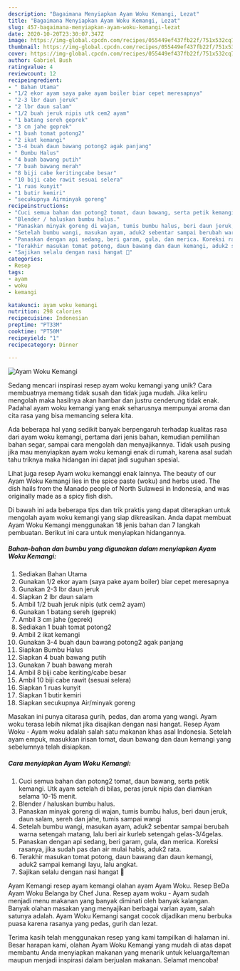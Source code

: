 ```yaml
---
description: "Bagaimana Menyiapkan Ayam Woku Kemangi, Lezat"
title: "Bagaimana Menyiapkan Ayam Woku Kemangi, Lezat"
slug: 457-bagaimana-menyiapkan-ayam-woku-kemangi-lezat
date: 2020-10-20T23:30:07.347Z
image: https://img-global.cpcdn.com/recipes/055449ef437fb22f/751x532cq70/ayam-woku-kemangi-foto-resep-utama.jpg
thumbnail: https://img-global.cpcdn.com/recipes/055449ef437fb22f/751x532cq70/ayam-woku-kemangi-foto-resep-utama.jpg
cover: https://img-global.cpcdn.com/recipes/055449ef437fb22f/751x532cq70/ayam-woku-kemangi-foto-resep-utama.jpg
author: Gabriel Bush
ratingvalue: 4
reviewcount: 12
recipeingredient:
- " Bahan Utama"
- "1/2 ekor ayam saya pake ayam boiler biar cepet meresapnya"
- "2-3 lbr daun jeruk"
- "2 lbr daun salam"
- "1/2 buah jeruk nipis utk cem2 ayam"
- "1 batang sereh geprek"
- "3 cm jahe geprek"
- "1 buah tomat potong2"
- "2 ikat kemangi"
- "3-4 buah daun bawang potong2 agak panjang"
- " Bumbu Halus"
- "4 buah bawang putih"
- "7 buah bawang merah"
- "8 biji cabe keritingcabe besar"
- "10 biji cabe rawit sesuai selera"
- "1 ruas kunyit"
- "1 butir kemiri"
- "secukupnya Airminyak goreng"
recipeinstructions:
- "Cuci semua bahan dan potong2 tomat, daun bawang, serta petik kemangi. Utk ayam setelah di bilas, peras jeruk nipis dan diamkan selama 10-15 menit."
- "Blender / haluskan bumbu halus."
- "Panaskan minyak goreng di wajan, tumis bumbu halus, beri daun jeruk, daun salam, sereh dan jahe, tumis sampai wangi"
- "Setelah bumbu wangi, masukan ayam, aduk2 sebentar sampai berubah warna setengah matang, lalu beri air kurleb setengah gelas-3/4gelas."
- "Panaskan dengan api sedang, beri garam, gula, dan merica. Koreksi rasanya, jika sudah pas dan air mulai habis, aduk2 rata."
- "Terakhir masukan tomat potong, daun bawang dan daun kemangi, aduk2 sampai kemangi layu, lalu angkat."
- "Sajikan selalu dengan nasi hangat 🤤"
categories:
- Resep
tags:
- ayam
- woku
- kemangi

katakunci: ayam woku kemangi 
nutrition: 298 calories
recipecuisine: Indonesian
preptime: "PT33M"
cooktime: "PT50M"
recipeyield: "1"
recipecategory: Dinner

---
```



![Ayam Woku Kemangi](https://img-global.cpcdn.com/recipes/055449ef437fb22f/751x532cq70/ayam-woku-kemangi-foto-resep-utama.jpg)

Sedang mencari inspirasi resep ayam woku kemangi yang unik? Cara membuatnya memang tidak susah dan tidak juga mudah. Jika keliru mengolah maka hasilnya akan hambar dan justru cenderung tidak enak. Padahal ayam woku kemangi yang enak seharusnya mempunyai aroma dan cita rasa yang bisa memancing selera kita.

Ada beberapa hal yang sedikit banyak berpengaruh terhadap kualitas rasa dari ayam woku kemangi, pertama dari jenis bahan, kemudian pemilihan bahan segar, sampai cara mengolah dan menyajikannya. Tidak usah pusing jika mau menyiapkan ayam woku kemangi enak di rumah, karena asal sudah tahu triknya maka hidangan ini dapat jadi suguhan spesial.

Lihat juga resep Ayam woku kemanggi enak lainnya. The beauty of our Ayam Woku Kemangi lies in the spice paste (woku) and herbs used. The dish hails from the Manado people of North Sulawesi in Indonesia, and was originally made as a spicy fish dish.


Di bawah ini ada beberapa tips dan trik praktis yang dapat diterapkan untuk mengolah ayam woku kemangi yang siap dikreasikan. Anda dapat membuat Ayam Woku Kemangi menggunakan 18 jenis bahan dan 7 langkah pembuatan. Berikut ini cara untuk menyiapkan hidangannya.

<!--inarticleads1-->

##### Bahan-bahan dan bumbu yang digunakan dalam menyiapkan Ayam Woku Kemangi:

1. Sediakan  Bahan Utama
1. Gunakan 1/2 ekor ayam (saya pake ayam boiler) biar cepet meresapnya
1. Gunakan 2-3 lbr daun jeruk
1. Siapkan 2 lbr daun salam
1. Ambil 1/2 buah jeruk nipis (utk cem2 ayam)
1. Gunakan 1 batang sereh (geprek)
1. Ambil 3 cm jahe (geprek)
1. Sediakan 1 buah tomat potong2
1. Ambil 2 ikat kemangi
1. Gunakan 3-4 buah daun bawang potong2 agak panjang
1. Siapkan  Bumbu Halus
1. Siapkan 4 buah bawang putih
1. Gunakan 7 buah bawang merah
1. Ambil 8 biji cabe keriting/cabe besar
1. Ambil 10 biji cabe rawit (sesuai selera)
1. Siapkan 1 ruas kunyit
1. Siapkan 1 butir kemiri
1. Siapkan secukupnya Air/minyak goreng


Masakan ini punya citarasa gurih, pedas, dan aroma yang wangi. Ayam woku terasa lebih nikmat jika disajikan dengan nasi hangat. Resep Ayam Woku - Ayam woku adalah salah satu makanan khas asal Indonesia. Setelah ayam empuk, masukkan irisan tomat, daun bawang dan daun kemangi yang sebelumnya telah disiapkan. 

<!--inarticleads2-->

##### Cara menyiapkan Ayam Woku Kemangi:

1. Cuci semua bahan dan potong2 tomat, daun bawang, serta petik kemangi. Utk ayam setelah di bilas, peras jeruk nipis dan diamkan selama 10-15 menit.
1. Blender / haluskan bumbu halus.
1. Panaskan minyak goreng di wajan, tumis bumbu halus, beri daun jeruk, daun salam, sereh dan jahe, tumis sampai wangi
1. Setelah bumbu wangi, masukan ayam, aduk2 sebentar sampai berubah warna setengah matang, lalu beri air kurleb setengah gelas-3/4gelas.
1. Panaskan dengan api sedang, beri garam, gula, dan merica. Koreksi rasanya, jika sudah pas dan air mulai habis, aduk2 rata.
1. Terakhir masukan tomat potong, daun bawang dan daun kemangi, aduk2 sampai kemangi layu, lalu angkat.
1. Sajikan selalu dengan nasi hangat 🤤


Ayam Kemangi resep ayam kemangi olahan ayam Ayam Woku. Resep BeDa Ayam Woku Belanga by Chef Juna. Resep ayam woku - Ayam sudah menjadi menu makanan yang banyak diminati oleh banyak kalangan. Banyak olahan masakan yang menyajikan berbagai varian ayam, salah satunya adalah. Ayam Woku Kemangi sangat cocok dijadikan menu berbuka puasa karena rasanya yang pedas, gurih dan lezat. 

Terima kasih telah menggunakan resep yang kami tampilkan di halaman ini. Besar harapan kami, olahan Ayam Woku Kemangi yang mudah di atas dapat membantu Anda menyiapkan makanan yang menarik untuk keluarga/teman maupun menjadi inspirasi dalam berjualan makanan. Selamat mencoba!
